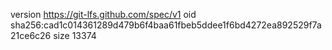 version https://git-lfs.github.com/spec/v1
oid sha256:cad1c014361289d479b6f4baa61fbeb5ddee1f6bd4272ea892529f7a21ce6c26
size 13374
